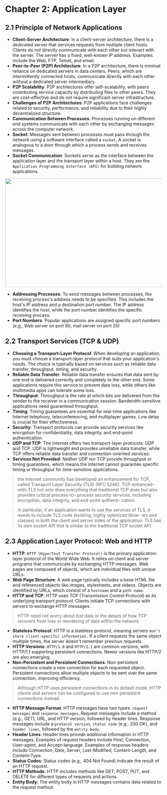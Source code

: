 # Chapter 2: Application Layer

## 2.1 Principle of Network Applications

- **Client-Server Architecture**: In a client-server architecture, there is a dedicated server that services requests from multiple client hosts. Clients do not directly communicate with each other but interact with the server. The server has a fixed, well-known IP address. Examples include the Web, FTP, Telnet, and email.
- **Peer-to-Peer (P2P) Architecture**: In a P2P architecture, there is minimal reliance on dedicated servers in data centers. Peers, which are intermittently connected hosts, communicate directly with each other without a dedicated server intermediary.
- **P2P Scalability**: P2P architectures offer self-scalability, with peers contributing service capacity by distributing files to other peers. They are cost-effective and do not require significant server infrastructure.
- **Challenges of P2P Architectures**: P2P applications face challenges related to security, performance, and reliability due to their highly decentralized structure.
- **Communication Between Processes**: Processes running on different end systems communicate with each other by exchanging messages across the computer network.
- **Socket**: Messages sent between processes must pass through the network using a software interface called a `socket`. A socket is analogous to a door through which a process sends and receives messages.
- **Socket Communication**: Sockets serve as the interface between the application layer and the transport layer within a host. They are the `Application Programming Interface (API)` for building network applications.

<img src="https://lh3.googleusercontent.com/pw/ADCreHfjdzN47NUqgVF6Leej5qKJLDdzI8ZtOIy4Gbq0EoANrQ8oLeWTBbPJ8_oCehHJG19bSWgldXa86Lw0hEMNjGrGleqJBJijilrs61lEfjnfH26Fy_3VD2Qe_voulh7kOk_Q0Fk0nfvo490o_3tOK-zZ=w1920-h940-s-no" width="680" height="350">

- **Addressing Processes**: To send messages between processes, the receiving process's address needs to be specified. This includes the host's IP address and a destination port number. The IP address identifies the host, while the port number identifies the specific receiving process.
- **Port Numbers**: Popular applications are assigned specific port numbers (e.g., Web server on port 80, mail server on port 25)

## 2.2 Transport Services (TCP & UDP)

- **Choosing a Transport-Layer Protocol**: When developing an application, you must choose a transport-layer protocol that suits your application's needs. The choice is typically based on services such as reliable data transfer, throughput, timing, and security.
- **Reliable Data Transfer**: Reliable data transfer ensures that data sent by one end is delivered correctly and completely to the other end. Some applications require this service to prevent data loss, while others like multimedia apps can tolerate some loss.
- **Throughput**: Throughput is the rate at which bits are delivered from the sender to the receiver in a communication session. Bandwidth-sensitive applications need guaranteed throughput.
- **Timing**: Timing guarantees are essential for real-time applications like Internet telephony, teleconferencing, and multiplayer games. Low delay is crucial for their effectiveness.
- **Security**: Transport protocols can provide security services like encryption for confidentiality, data integrity, and end-point authentication.
- **UDP and TCP**: The Internet offers two transport-layer protocols: UDP and TCP. UDP is lightweight and provides unreliable data transfer, while TCP offers reliable data transfer and connection-oriented services.
- **Services Not Provided**: Neither UDP nor TCP provide throughput or timing guarantees, which means the Internet cannot guarantee specific timing or throughput for time-sensitive applications.

> the Internet community has developed an enhancement for TCP, called Transport Layer Security (TLS) [RFC 5246]. TCP-enhanced-with-TLS not only does everything that traditional TCP does but also provides critical process-to- process security services, including encryption, data integrity, and end-point authenti- cation.

> In particular, if an application wants to use the services of TLS, it needs to include TLS code (existing, highly optimized librar- ies and classes) in both the client and server sides of the application. TLS has its own socket API that is similar to the traditional TCP socket API. 

## 2.3 Application Layer Protocol: Web and HTTP

- **HTTP**: `HTTP (HyperText Transfer Protocol)` is the primary application-layer protocol of the World Wide Web. It relies on client and server programs that communicate by exchanging HTTP messages. Web pages are composed of objects, which are individual files with unique URLs.
- **Web Page Structure**: A web page typically includes a base HTML file and referenced objects like images, stylesheets, and videos. Objects are identified by URLs, which consist of a `hostname` and a `path name`.
- **HTTP and TCP**: HTTP uses TCP (Transmission Control Protocol) as its underlying transport protocol. Clients initiate TCP connections with servers to exchange HTTP messages.

> HTTP need not worry about lost data or the details of how TCP recovers from loss or reordering of data within the network. 

- **Stateless Protocol**: HTTP is a stateless protocol, meaning servers `don't store client-specific information.` If a client requests the same object multiple times, the server doesn't remember previous requests.
- **HTTP Versions**: `HTTP/1.0` and `HTTP/1.1` are common versions, with HTTP/1.1 supporting persistent connections. Newer versions like HTTP/2 are also emerging.
- **Non-Persistent and Persistent Connections**: Non-persistent connections create a new connection for each requested object. Persistent connections allow multiple objects to be sent over the same connection, improving efficiency.

> Although HTTP uses persistent connections in its default mode, HTTP clients and servers can be configured to use non-persistent connections instead.

- **HTTP Message Format**: HTTP messages have two types: `request messages` and `response messages`. Request messages include a method (e.g., GET), URL, and HTTP version, followed by header lines. Response messages include a `protocol version`, `status code` (e.g., 200 OK), and `header lines`, followed by the `entity body`.
- **Header Lines**: Header lines provide additional information in HTTP messages. Examples of request headers include Host, Connection, User-agent, and Accept-language. Examples of response headers include Connection, Date, Server, Last-Modified, Content-Length, and Content-Type.
- **Status Codes**: Status codes (e.g., 404 Not Found) indicate the result of an HTTP request.
- **HTTP Methods**: HTTP includes methods like GET, POST, PUT, and DELETE for different types of requests and actions.
- **Entity Body**: The entity body in HTTP messages contains data related to the request method.


